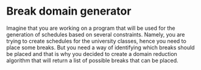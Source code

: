 # Break domain generator

Imagine that you are working on a program that will be used for the generation of schedules based on several constraints. Namely, you are trying to create schedules for the university classes, hence you need to place some breaks. But you need a way of identifying which breaks should be placed and that is why you decided to create a domain reduction algorithm that will return a list of possible breaks that can be placed.
